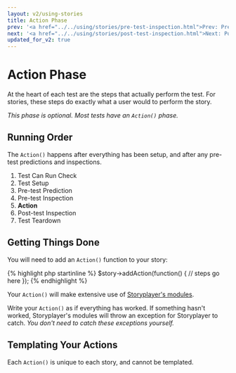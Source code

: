 ```yaml
---
layout: v2/using-stories
title: Action Phase
prev: '<a href="../../using/stories/pre-test-inspection.html">Prev: Pre-Test Inspection Phase</a>'
next: '<a href="../../using/stories/post-test-inspection.html">Next: Post-Test Inspection Phase</a>'
updated_for_v2: true
---
```


# Action Phase

At the heart of each test are the steps that actually perform the test.  For stories, these steps do exactly what a user would to perform the story.

*This phase is optional. Most tests have an `Action()` phase.*

## Running Order

The `Action()` happens after everything has been setup, and after any pre-test predictions and inspections.

1. Test Can Run Check
1. Test Setup
1. Pre-test Prediction
1. Pre-test Inspection
1. __Action__
1. Post-test Inspection
1. Test Teardown

## Getting Things Done

You will need to add an `Action()` function to your story:

{% highlight php startinline %}
$story->addAction(function() {
    // steps go here
});
{% endhighlight %}

Your `Action()` will make extensive use of [Storyplayer's modules](../modules/index.html).

Write your `Action()` as if everything has worked.  If something hasn't worked, Storyplayer's modules will throw an exception for Storyplayer to catch.  _You don't need to catch these exceptions yourself._

## Templating Your Actions

Each `Action()` is unique to each story, and cannot be templated.